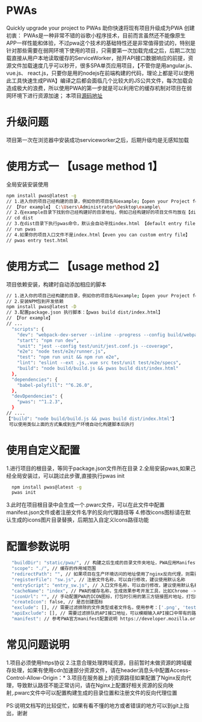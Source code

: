 # PWAs
Quickly upgrade your project to PWAs
助你快速将现有项目升级成为PWA
创建初衷：
PWAs是一种非常不错的谷歌小程序技术，目前而言虽然还不能像原生APP一样性能和体验，不过pwa这个技术的基础特性还是非常值得尝试的，特别是针对那些需要在弱网环境下使用的项目，只需要第一次加载完成之后，后期二次加载直接从用户本地读取缓存的ServiceWorker，抛开API接口数据响应的前提，资源文件加载速度几乎可以秒开，很多SPA单页应用项目，【不管你是用angular.js、 vue.js、 react.js，只要你是用的nodejs在前端构建的代码，理论上都是可以使用此工具快速生成PWA】编译之后都会面临几个比较大的JS公共文件，每次加载会造成极大的浪费，所以使用PWA的第一步就是可以利用它的缓存机制对项目在弱网环境下进行资源加速；
本项目[源码地址](https://github.com/youwasborntodo/pwas)
# 升级问题
项目第一次在浏览器中安装成功serviceworker之后，后期升级均是无感知加载

# 使用方式一 【usage method 1】
全局安装安装使用

``` bash
npm install pwas@latest -g
// 1.进入你的项目己经构建的目录，例如你的项目名叫example;【open your Project folder】
// 【For example】 C:\Users\Administrator\Desktop\example\
// 2.在example目录下找到你己经构建好的目录地址，例如己经构建好的项目文件均放在【dist】目录下
// cd dist
// 3.在dist目录下执行pwas命令，默认会自动寻找index.html 【default entry file: index.html】
// run pwas
// 4.如果你的项目入口文件不是index.html【even you can custom entry file】
// pwas entry test.html
```

# 使用方式二  【usage method 2】
项目依赖安装，构建时自动添加相应的脚本

``` bash
// 1.进入你的项目己经构建的目录，例如你的项目名叫example;【open your Project folder】
// 2.安装NPM包到开发依赖
npm install pwas@latest -D
// 3.配置package.json 执行脚本：【pwas build dist/index.html】
// 【For example】
// ...
  "scripts": {
    "dev": "webpack-dev-server --inline --progress --config build/webpack.dev.conf.js",
    "start": "npm run dev",
    "unit": "jest --config test/unit/jest.conf.js --coverage",
    "e2e": "node test/e2e/runner.js",
    "test": "npm run unit && npm run e2e",
    "lint": "eslint --ext .js,.vue src test/unit test/e2e/specs",
    "build": "node build/build.js && pwas build dist/index.html"
  },
  "dependencies": {
    "babel-polyfill": "^6.26.0",
  },
  "devDpendencies": {
    "pwas": "^1.2.3",
  }
// ....   
【"build": "node build/build.js && pwas build dist/index.html"】
 可以使用类似上面的方式集成到生产环境自动化构建脚本后执行
```

# 使用自定义配置
1.进行项目的根目录，等同于package.json文件所在目录
2.全局安装pwas,如果己经全局安装过，可以跳过此步骤,直接执行pwas init
``` bash
  npm install pwas@latest -g
  pwas init
```
3.此时在项目根目录中会生成一个.pwarc文件，可以在此文件中配置manifest.json文件或者注册文件名字的反向代理路径等
4.修改icons图标请在默认生成的icons图片目录替换，后期加入自定义Icons路径功能

# 配置参数说明

``` bash
  "buildDir": "static/pwa/", // 构建之后生成的目录文件夹地址，PWA应用Manifest引用的默认图标和入口文件存放位置
  "scope": "./", // 缓存的作用域范围
  "redirectPath": "", // 如果项目在生产环境访问的地址使用了nginx反向代理，则需要使用此配置项，生成的结果参考entryScript配置项名称【默认entry_sw.js】
  "registerFile": "sw.js", // 注册文件名称，可以自行修改，建议使用默认名称
  "entryScript": "entry_sw.js", // 入口文件名称，可以自行修改，建议使用默认名称
  "cacheName": "index", // PWA的缓存名称，生成效果参考开发工具，比如Chrome -> F12 -> Application -> Cache Storage
  "iconUrl": "", // 手动配置PWA的ICON图标，打包时引用的第三方链接图片地址，打包时会下载替换默认的ICON图标
  "createIcon": false, // 是否创建图标
  "exclude": [], // 需要过滤排除的文件类型或者文件名，使用参考：['.png', 'test.jpg', 'filter.mp4']
  "apiExclude": [], // 需要过滤排队的API接口地址，可以模糊输入API接口中带有的路由或者path名称，使用参考：['/api/test', '/api/device/list']
  "manifest": // 参考PWA官方manifest配置说明 https://developer.mozilla.org/en-US/docs/Web/Manifest
```


# 常见问题说明
1.项目必须使用https协议
2.注意合理处理跨域资源，目前暂时未做资源的跨域缓存处理，如果有使用cdn加速部分资源文件，请在header消息头中配置Access-Control-Allow-Origin：*
3.项目在服务器上的资源路径如果配置了Nginx反向代理，导致默认路径不能正常访问，请在Nginx上配置好相关资源的反向映射,.pwarc文件中可以配置构建生成的目录位置和注册文件的反向代理位置

PS:说明文档写的比较促忙，如果有看不懂的地方或者错误的地方可以到git上指出，谢谢





